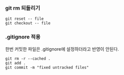 ### git rm 되돌리기
```
git reset -- file
git checkout -- file
```

### .gitignore 적용
한번 커밋한 파일은 .gitignore에 설정하더라고 반영이 안된다.
```
git rm -r --cached .
git add .
git commit -m "fixed untracked files"
```
